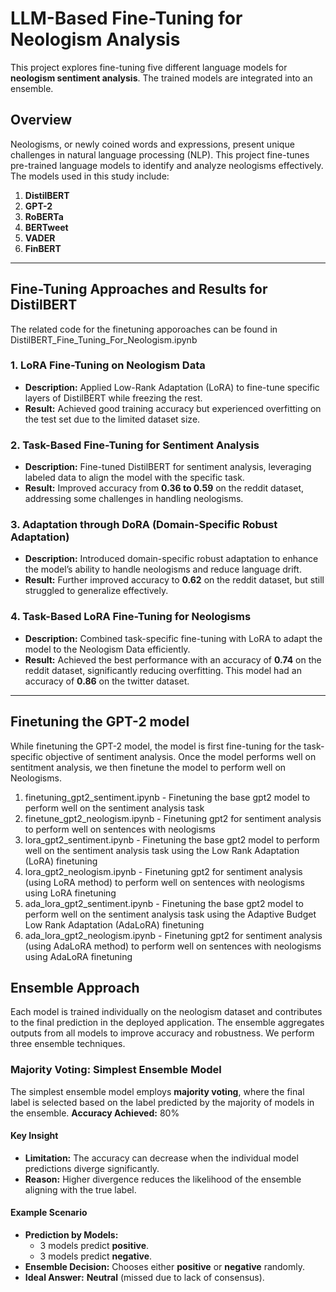 # LLM-Based Fine-Tuning for Neologism Analysis

This project explores fine-tuning five different language models for **neologism sentiment analysis**. The trained models are integrated into an ensemble.

## Overview
Neologisms, or newly coined words and expressions, present unique challenges in natural language processing (NLP). This project fine-tunes pre-trained language models to identify and analyze neologisms effectively. The models used in this study include:

1. **DistilBERT**
2. **GPT-2**
3. **RoBERTa**
4. **BERTweet**
5. **VADER**
6. **FinBERT**
   
---
## Fine-Tuning Approaches and Results for DistilBERT
The related code for the finetuning apporoaches can be found in DistilBERT_Fine_Tuning_For_Neologism.ipynb

### 1. **LoRA Fine-Tuning on Neologism Data**
- **Description:** Applied Low-Rank Adaptation (LoRA) to fine-tune specific layers of DistilBERT while freezing the rest. 
- **Result:** Achieved good training accuracy but experienced overfitting on the test set due to the limited dataset size.

### 2. **Task-Based Fine-Tuning for Sentiment Analysis**
- **Description:** Fine-tuned DistilBERT for sentiment analysis, leveraging labeled data to align the model with the specific task.
- **Result:** Improved accuracy from **0.36 to 0.59** on the reddit dataset, addressing some challenges in handling neologisms.

### 3. **Adaptation through DoRA (Domain-Specific Robust Adaptation)**
- **Description:** Introduced domain-specific robust adaptation to enhance the model’s ability to handle neologisms and reduce language drift.
- **Result:** Further improved accuracy to **0.62** on the reddit dataset, but still struggled to generalize effectively.

### 4. **Task-Based LoRA Fine-Tuning for Neologisms**
- **Description:** Combined task-specific fine-tuning with LoRA to adapt the model to the Neologism Data efficiently.
- **Result:** Achieved the best performance with an accuracy of **0.74** on the reddit dataset, significantly reducing overfitting. This model had an accuracy of **0.86** on the twitter dataset.

---

## Finetuning the GPT-2 model
While finetuning the GPT-2 model, the model is first fine-tuning for the task-specific objective of sentiment analysis. Once the model performs well on sentitment analysis, we then
finetune the model to perform well on Neologisms. 

1. finetuning_gpt2_sentiment.ipynb - Finetuning the base gpt2 model to perform well on the sentiment analysis task
2. finetune_gpt2_neologism.ipynb - Finetuning gpt2 for sentiment analysis to perform well on sentences with neologisms
3. lora_gpt2_sentiment.ipynb - Finetuning the base gpt2 model to perform well on the sentiment analysis task using the Low Rank Adaptation (LoRA) finetuning
4. lora_gpt2_neologism.ipynb - Finetuning gpt2 for sentiment analysis (using LoRA method) to perform well on sentences with neologisms using LoRA finetuning
5. ada_lora_gpt2_sentiment.ipynb - Finetuning the base gpt2 model to perform well on the sentiment analysis task using the Adaptive Budget Low Rank Adaptation (AdaLoRA) finetuning
6. ada_lora_gpt2_neologism.ipynb - Finetuning gpt2 for sentiment analysis (using AdaLoRA method) to perform well on sentences with neologisms using AdaLoRA finetuning

## Ensemble Approach
Each model is trained individually on the neologism dataset and contributes to the final prediction in the deployed application. The ensemble aggregates outputs from all models to improve accuracy and robustness.
We perform three ensemble techniques.

### Majority Voting: Simplest Ensemble Model
The simplest ensemble model employs **majority voting**, where the final label is selected based on the label predicted by the majority of models in the ensemble. **Accuracy Achieved:** 80%

#### Key Insight
- **Limitation:** The accuracy can decrease when the individual model predictions diverge significantly. 
- **Reason:** Higher divergence reduces the likelihood of the ensemble aligning with the true label.

#### Example Scenario
- **Prediction by Models:**
  - 3 models predict **positive**.
  - 3 models predict **negative**.
- **Ensemble Decision:** Chooses either **positive** or **negative** randomly.
- **Ideal Answer:** **Neutral** (missed due to lack of consensus).

